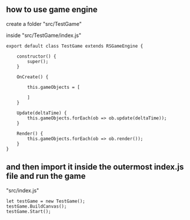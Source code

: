 ## how to use game engine
create a folder "src/TestGame"

inside "src/TestGame/index.js"

```
export default class TestGame extends RSGameEngine {

    constructor() {
        super();
    }

    OnCreate() {

        this.gameObjects = [
        
        ]
    }

    Update(deltaTime) {
        this.gameObjects.forEach(ob => ob.update(deltaTime));
    }

    Render() {
        this.gameObjects.forEach(ob => ob.render());
    }
}
```
## and then import it inside the outermost index.js file and run the game

"src/index.js"
```
let testGame = new TestGame();
testGame.BuildCanvas();
testGame.Start();
```
